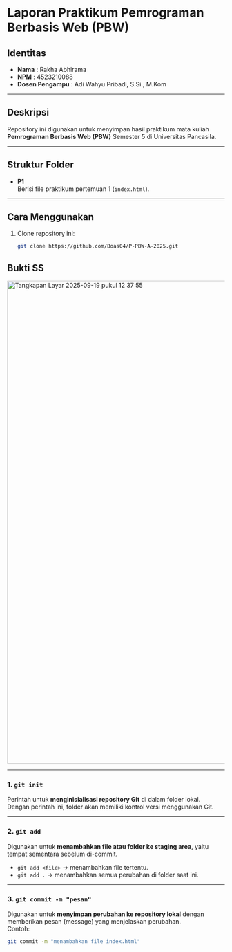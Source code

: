# Laporan Praktikum Pemrograman Berbasis Web (PBW)

## Identitas
- **Nama** : Rakha Abhirama  
- **NPM**  : 4523210088  
- **Dosen Pengampu** : 	Adi Wahyu Pribadi, S.Si., M.Kom  

---

## Deskripsi
Repository ini digunakan untuk menyimpan hasil praktikum mata kuliah **Pemrograman Berbasis Web (PBW)** Semester 5 di Universitas Pancasila.

---

## Struktur Folder
- **P1**  
  Berisi file praktikum pertemuan 1 (`index.html`).

---

## Cara Menggunakan
1. Clone repository ini:
   ```bash
   git clone https://github.com/Boas04/P-PBW-A-2025.git

## Bukti SS
<img width="1728" height="1117" alt="Tangkapan Layar 2025-09-19 pukul 12 37 55" src="https://github.com/user-attachments/assets/d4b82bc3-a029-48af-9585-c92dfbed0333" />


---
### 1. `git init`
Perintah untuk **menginisialisasi repository Git** di dalam folder lokal.  
Dengan perintah ini, folder akan memiliki kontrol versi menggunakan Git.  

---

### 2. `git add`
Digunakan untuk **menambahkan file atau folder ke staging area**, yaitu tempat sementara sebelum di-commit.  
- `git add <file>` → menambahkan file tertentu.  
- `git add .` → menambahkan semua perubahan di folder saat ini.  

---

### 3. `git commit -m "pesan"`
Digunakan untuk **menyimpan perubahan ke repository lokal** dengan memberikan pesan (message) yang menjelaskan perubahan.  
Contoh:
```bash
git commit -m "menambahkan file index.html"



